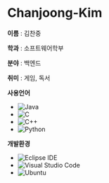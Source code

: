 # Chanjoong-Kim

**이름** : 김찬중

**학과** : 소프트웨어학부

**분야** : 백엔드

**취미** : 게임, 독서

**사용언어**

- ![Java](https://img.shields.io/badge/Java-007396?style=for-the-badge&logo=java&logoColor=white)
- ![C](https://img.shields.io/badge/C-00599C?style=for-the-badge&logo=c&logoColor=white)
- ![C++](https://img.shields.io/badge/cplusplus-00599C?style=for-the-badge&logo=c&logoColor=white)
- ![Python](https://img.shields.io/badge/Python-3776AB?style=for-the-badge&logo=python&logoColor=white)

**개발환경**

- ![Eclipse IDE](https://img.shields.io/badge/Eclipse%20IDE-2C2255.svg?&style=for-the-badge&logo=Eclipse%20IDE&logoColor=white)
- ![Visual Studio Code](https://img.shields.io/badge/Visual%20Studio%20Code-007ACC.svg?&style=for-the-badge&logo=Visual%20Studio%20Code&logoColor=white)
- ![Ubuntu](https://img.shields.io/badge/Ubuntu-E95420.svg?&style=for-the-badge&logo=Ubuntu&logoColor=white)
